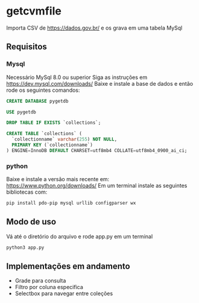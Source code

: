 # getcvmfile
Importa CSV de https://dados.gov.br/ e os grava em uma tabela MySql

## Requisitos
### Mysql
Necessário MySql 8.0 ou superior
Siga as instruções em <a>https://dev.mysql.com/downloads/</a>
Baixe e instale a base de dados e então rode os seguintes comandos:
~~~~sql
CREATE DATABASE pygetdb
~~~~
~~~~sql
USE pygetdb
~~~~
~~~~sql
DROP TABLE IF EXISTS `collections`;
~~~~
~~~~sql
CREATE TABLE `collections` (
  `collectionname` varchar(255) NOT NULL,
  PRIMARY KEY (`collectionname`)
) ENGINE=InnoDB DEFAULT CHARSET=utf8mb4 COLLATE=utf8mb4_0900_ai_ci;
~~~~
### python
Baixe e instale a versão mais recente em: <a>https://www.python.org/downloads/</a>
Em um terminal instale as seguintes bibliotecas com:

~~~~bash
pip install pdo-pip mysql urllib configparser wx
~~~~

## Modo de uso
Vá até o diretório do arquivo e rode app.py em um terminal
~~~~bash
python3 app.py
~~~~

## Implementações em andamento

* Grade para consulta
* Filtro por coluna especifica
* Selectbox para navegar entre coleções
